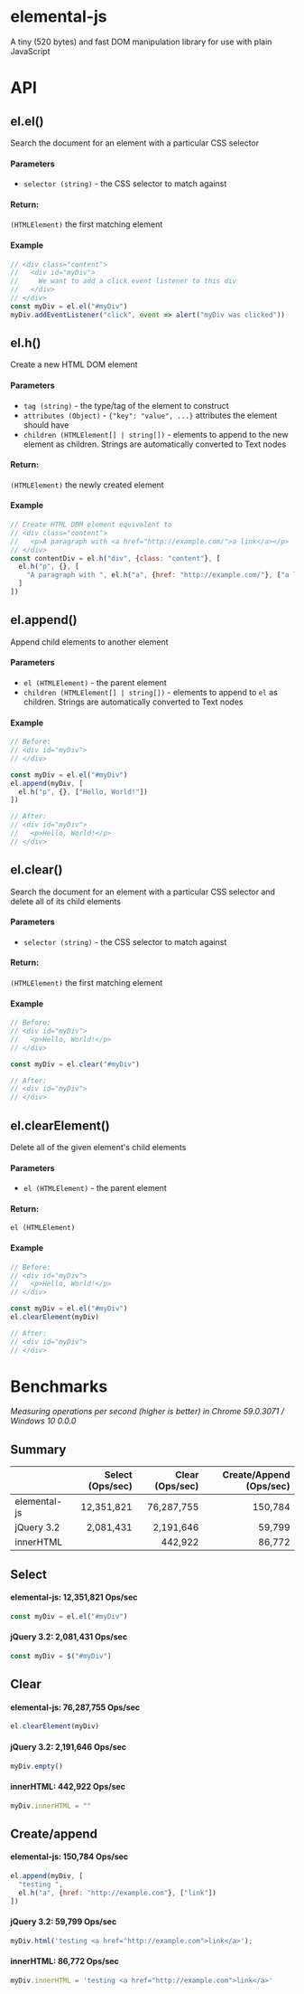# elemental-js
A tiny (520 bytes) and fast DOM manipulation library for use with plain JavaScript

# API
## el.el()
Search the document for an element with a particular CSS selector
#### Parameters
- `selector (string)` - the CSS selector to match against
#### Return:
`(HTMLElement)` the first matching element
#### Example
```javascript
// <div class="content">
//   <div id="myDiv">
//     We want to add a click event listener to this div
//   </div>
// </div>
const myDiv = el.el("#myDiv")
myDiv.addEventListener("click", event => alert("myDiv was clicked"))
```

## el.h()
Create a new HTML DOM element
#### Parameters
- `tag (string)` - the type/tag of the element to construct
- `attributes (Object)` - `{"key": "value", ...}` attributes the element should have
- `children (HTMLElement[] | string[])` - elements to append to the new element as children. Strings are automatically converted to Text nodes
#### Return:
`(HTMLElement)` the newly created element
#### Example
```javascript
// Create HTML DOM element equivalent to
// <div class="content">
//   <p>A paragraph with <a href="http://example.com/">a link</a></p>
// </div>
const contentDiv = el.h("div", {class: "content"}, [
  el.h("p", {}, [
    "A paragraph with ", el.h("a", {href: "http://example.com/"}, ["a link"]
  ]
])
```

## el.append()
Append child elements to another element
#### Parameters
- `el (HTMLElement)` - the parent element
- `children (HTMLElement[] | string[])` - elements to append to `el` as children. Strings are automatically converted to Text nodes
#### Example
```javascript
// Before:
// <div id="myDiv">
// </div>

const myDiv = el.el("#myDiv")
el.append(myDiv, [
  el.h("p", {}, ["Hello, World!"])
])

// After:
// <div id="myDiv">
//   <p>Hello, World!</p>
// </div>
```

## el.clear()
Search the document for an element with a particular CSS selector and delete all of its child elements
#### Parameters
- `selector (string)` - the CSS selector to match against
#### Return:
`(HTMLElement)` the first matching element
#### Example
```javascript
// Before:
// <div id="myDiv">
//   <p>Hello, World!</p>
// </div>

const myDiv = el.clear("#myDiv")

// After:
// <div id="myDiv">
// </div>
```

## el.clearElement()
Delete all of the given element's child elements
#### Parameters
- `el (HTMLElement)` - the parent element
#### Return:
`el (HTMLElement)`
#### Example
```javascript
// Before:
// <div id="myDiv">
//   <p>Hello, World!</p>
// </div>

const myDiv = el.el("#myDiv")
el.clearElement(myDiv)

// After:
// <div id="myDiv">
// </div>
```

# Benchmarks
*Measuring operations per second (higher is better) in Chrome 59.0.3071 / Windows 10 0.0.0*

## Summary
|              | Select (Ops/sec) | Clear (Ops/sec) | Create/Append (Ops/sec) |
|:-------------|-----------------:|----------------:|------------------------:|
| elemental-js | 12,351,821       | 76,287,755      | 150,784                 |
| jQuery 3.2   | 2,081,431        | 2,191,646       | 59,799                  |
| innerHTML    |                  | 442,922         | 86,772                  |

## Select
#### elemental-js: 12,351,821 Ops/sec
```javascript
const myDiv = el.el("#myDiv")
```
#### jQuery 3.2: 2,081,431 Ops/sec
```javascript
const myDiv = $("#myDiv")
```

## Clear
#### elemental-js: 76,287,755 Ops/sec
```javascript
el.clearElement(myDiv)
```
#### jQuery 3.2: 2,191,646 Ops/sec
```javascript
myDiv.empty()
```
#### innerHTML: 442,922 Ops/sec
```javascript
myDiv.innerHTML = ""
```

## Create/append
#### elemental-js: 150,784 Ops/sec
```javascript
el.append(myDiv, [
  "testing ",
  el.h("a", {href: "http://example.com"}, ["link"])
])
```
#### jQuery 3.2: 59,799 Ops/sec
```javascript
myDiv.html('testing <a href="http://example.com">link</a>');
```
#### innerHTML: 86,772 Ops/sec
```javascript
myDiv.innerHTML = 'testing <a href="http://example.com">link</a>'
```

